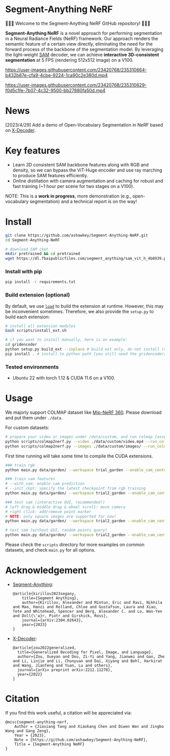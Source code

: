 # Segment-Anything NeRF

🎉🎉🎉 Welcome to the Segment-Anything NeRF GitHub repository! 🎉🎉🎉

**Segment-Anything NeRF** is a novel approach for performing segmentation in a Neural Radiance Fields (NeRF) framework. Our approach renders the semantic feature of a certain view directly, eliminating the need for the forward process of the backbone of the segmentation model. By leveraging the light-weight [SAM](https://github.com/facebookresearch/segment-anything) decoder, we can achieve **interactive 3D-consistent segmentation** at 5 FPS (rendering 512x512 image) on a V100.



https://user-images.githubusercontent.com/23420768/235310664-b432b87e-cfa9-4cbe-9224-1ca90c2e380d.mp4



https://user-images.githubusercontent.com/23420768/235310629-f0d5c1fe-7b07-4c32-9500-bb27880fa50d.mp4






# News
[2023/4/29] Add a demo of Open-Vocabulary Segmentation in NeRF based on [X-Decoder](https://github.com/microsoft/X-Decoder).



# Key features

* Learn 3D consistent SAM backbone features along with RGB and density, so we can bypass the ViT-Huge encoder and use ray marching to produce SAM features efficiently.
* Online distillation with camera augmentation and caching for robust and fast training (~1 hour per scene for two stages on a V100).

NOTE: This is a **work in progress**, more demonstration (e.g., open-vocabulary segmentation) and a technical report is on the way!


# Install

```bash
git clone https://github.com/ashawkey/Segment-Anything-NeRF.git
cd Segment-Anything-NeRF

# download SAM ckpt
mkdir pretrained && cd pretrained
wget https://dl.fbaipublicfiles.com/segment_anything/sam_vit_h_4b8939.pth
```

### Install with pip
```bash
pip install -r requirements.txt
```

### Build extension (optional)
By default, we use [`load`](https://pytorch.org/docs/stable/cpp_extension.html#torch.utils.cpp_extension.load) to build the extension at runtime.
However, this may be inconvenient sometimes.
Therefore, we also provide the `setup.py` to build each extension:
```bash
# install all extension modules
bash scripts/install_ext.sh

# if you want to install manually, here is an example:
cd gridencoder
python setup.py build_ext --inplace # build ext only, do not install (only can be used in the parent directory)
pip install . # install to python path (you still need the gridencoder/ folder, since this only install the built extension.)
```

### Tested environments
* Ubuntu 22 with torch 1.12 & CUDA 11.6 on a V100.

# Usage

We majorly support COLMAP dataset like [Mip-NeRF 360](http://storage.googleapis.com/gresearch/refraw360/360_v2.zip).
Please download and put them under `./data`.

For custom datasets:
```bash
# prepare your video or images under /data/custom, and run colmap (assumed installed):
python scripts/colmap2nerf.py --video ./data/custom/video.mp4 --run_colmap # if use video
python scripts/colmap2nerf.py --images ./data/custom/images/ --run_colmap # if use images
```

First time running will take some time to compile the CUDA extensions.
```bash
### train rgb
python main.py data/garden/ --workspace trial_garden --enable_cam_center --downscale 4

### train sam features
# --with_sam: enable sam prediction
# --init_ckpt: specify the latest checkpoint from rgb training
python main.py data/garden/ --workspace trial2_garden --enable_cam_center --downscale 4 --with_sam --init_ckpt trial_garden/checkpoints/ngp.pth --iters 5000

### test sam (interactive GUI, recommended!)
# left drag & middle drag & wheel scroll: move camera
# right click: add/remove point marker
# NOTE: only square images are supported for now!
python main.py data/garden/ --workspace trial2_garden --enable_cam_center --downscale 4 --with_sam --init_ckpt trial_garden/checkpoints/ngp.pth --test --gui

# test sam (without GUI, random points query)
python main.py data/garden/ --workspace trial2_garden --enable_cam_center --downscale 4 --with_sam --init_ckpt trial_garden/checkpoints/ngp.pth --test
```

Please check the `scripts` directory for more examples on common datasets, and check `main.py` for all options.

# Acknowledgement

* [Segment-Anything](https://github.com/facebookresearch/segment-anything):
    ```
    @article{kirillov2023segany,
        title={Segment Anything},
        author={Kirillov, Alexander and Mintun, Eric and Ravi, Nikhila and Mao, Hanzi and Rolland, Chloe and Gustafson, Laura and Xiao, Tete and Whitehead, Spencer and Berg, Alexander C. and Lo, Wan-Yen and Doll{\'a}r, Piotr and Girshick, Ross},
        journal={arXiv:2304.02643},
        year={2023}
    }
    ```
* [X-Decoder](https://github.com/microsoft/X-Decoder):
    ```
    @article{zou2022generalized,
      title={Generalized Decoding for Pixel, Image, and Language},
      author={Zou, Xueyan and Dou, Zi-Yi and Yang, Jianwei and Gan, Zhe and Li, Linjie and Li, Chunyuan and Dai, Xiyang and Behl, Harkirat and Wang, Jianfeng and Yuan, Lu and others},
      journal={arXiv preprint arXiv:2212.11270},
      year={2022}
    }
    ```

# Citation

If you find this work useful, a citation will be appreciated via:

```
@misc{segment-anything-nerf,
    Author = {Jiaxiang Tang and Xiaokang Chen and Diwen Wan and Jingbo Wang and Gang Zeng},
    Year = {2023},
    Note = {https://github.com/ashawkey/Segment-Anything-NeRF},
    Title = {Segment-Anything NeRF}
}
```
